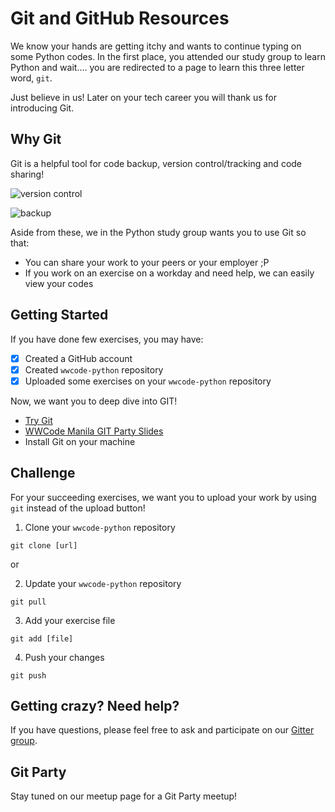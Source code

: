 # Git and GitHub Resources

We know your hands are getting itchy and wants to continue typing on some Python codes.
In the first place, you attended our study group to learn Python and wait.... you are redirected
to a page to learn this three letter word, `git`.

Just believe in us! Later on your tech career you will thank us for introducing Git.

## Why Git

Git is a helpful tool for code backup, version control/tracking and code sharing!

![version control](https://www.gotgroove.com/hs-fs/hub/188845/file-4063238065-png/blog-files/version-control-comic.png?width=346&height=348&name=version-control-comic.png)

![backup](https://macrocosme.github.io/images/vc-xkcd.jpg)

Aside from these, we in the Python study group wants you to use Git so that:

* You can share your work to your peers or your employer ;P
* If you work on an exercise on a workday and need help, we can easily view your codes

## Getting Started

If you have done few exercises, you may have:

- [X] Created a GitHub account
- [X] Created `wwcode-python` repository
- [X] Uploaded some exercises on your `wwcode-python` repository

Now, we want you to deep dive into GIT!

- [Try Git](https://try.github.io)
- [WWCode Manila GIT Party Slides](https://github.com/wwcodemanila/git-party)
- Install Git on your machine

## Challenge

For your succeeding exercises, we want you to upload your work by using `git` instead of the upload button!

1. Clone your `wwcode-python` repository

```
git clone [url]
```

or

2. Update your `wwcode-python` repository

```
git pull
```

3. Add your exercise file

```
git add [file]
```

4. Push your changes

```
git push
```

## Getting crazy? Need help?
If you have questions, please feel free to ask and participate on our [Gitter group](https://gitter.im/WWCodeManila/Python).

## Git Party
Stay tuned on our meetup page for a Git Party meetup!